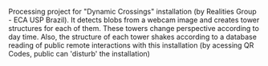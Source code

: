 Processing project for "Dynamic Crossings" installation (by Realities Group - ECA USP Brazil). It detects blobs from a webcam image and creates tower structures for each of them. These towers change perspective according to day time. Also, the structure of each tower shakes according to a database reading of public remote interactions with this installation (by acessing QR Codes, public can 'disturb' the installation)
